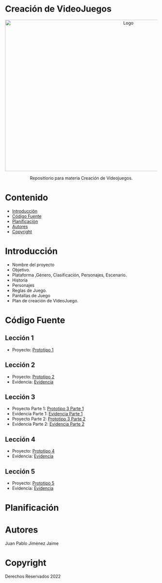 # Creación de VideoJuegos
<p align="center">
    <img src="https://educahistoria.com/wp-content/uploads/2023/07/damarkuswolf_history_of_videogames_retro_design_cinematographic_fe98c9d8-cb79-49e0-9cd3-c453f44bd755-1080x675.png" alt="Logo" width=800 height=500>

  <p align="center">
    Repositiorio para materia Creación de Videojuegos.
  </p>
</p>

# Contenido
- [Introducción](#Introducción)
- [Código Fuente](#Código-Fuente)
- [Planificación](#planificación)
- [Autores](#autores)
- [Copyright](#copyright)

# Introducción
- Nombre del proyecto
- Objetivo.
- Plataforma ,Género, Clasificación, Personajes, Escenario.
- Historia
- Personajes
- Reglas de Juego.
- Pantallas de Juego
- Plan de creación de VideoJuego.

# Código Fuente
## Lección 1
- Proyecto: [Prototipo 1](https://github.com/Papatoncio/creacion-videojuegos/blob/6215da3fa6c952d8b7d68cb6d08e91ded4427ba7/Prototipos/Prototipo%201/Lecci%C3%B3n1.unitypackage)

## Lección 2
- Proyecto: [Prototipo 2](https://github.com/Papatoncio/creacion-videojuegos/blob/6215da3fa6c952d8b7d68cb6d08e91ded4427ba7/Prototipos/Prototipo%202/Lecci%C3%B3n2.unitypackage)
- Evidencia: [Evidencia](https://github.com/Papatoncio/creacion-videojuegos/blob/6215da3fa6c952d8b7d68cb6d08e91ded4427ba7/Prototipos/Prototipo%202/Capturas%20prototipo%202.pdf)

## Lección 3
- Proyecto Parte 1: [Prototipo 3 Parte 1](https://github.com/Papatoncio/creacion-videojuegos/blob/6215da3fa6c952d8b7d68cb6d08e91ded4427ba7/Prototipos/Prototipo%203/Prototipo%203%20Parte%201.unitypackage)
- Evidencia Parte 1: [Evidencia Parte 1](https://github.com/Papatoncio/creacion-videojuegos/blob/6215da3fa6c952d8b7d68cb6d08e91ded4427ba7/Prototipos/Prototipo%203/Prototipo%203%20Parte%201.pdf)
- Proyecto Parte 2: [Prototipo 3 Parte 2](https://github.com/Papatoncio/creacion-videojuegos/blob/6215da3fa6c952d8b7d68cb6d08e91ded4427ba7/Prototipos/Prototipo%203/Prototipo%203%20Parte%202.unitypackage)
- Evidencia Parte 2: [Evidencia Parte 2](https://github.com/Papatoncio/creacion-videojuegos/blob/6215da3fa6c952d8b7d68cb6d08e91ded4427ba7/Prototipos/Prototipo%203/Prototipo%203%20Parte%202.pdf)

## Lección 4
- Proyecto: [Prototipo 4]()
- Evidencia: [Evidencia]()

## Lección 5
- Proyecto: [Prototipo 5]()
- Evidencia: [Evidencia]()

# Planificación

# Autores
Juan Pablo Jiménez Jaime

# Copyright
Derechos Reservados 2022
